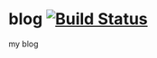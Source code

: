 # blog [![Build Status](https://travis-ci.org/daxlab/blog.svg?branch=gh-pages)](https://travis-ci.org/daxlab/blog)
my blog
